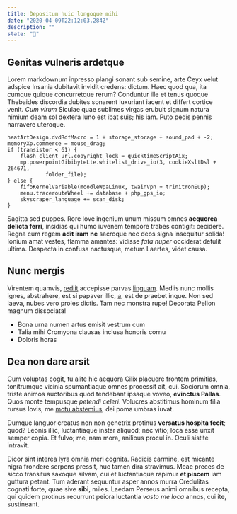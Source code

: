 ```yaml
---
title: Depositum huic longoque mihi
date: "2020-04-09T22:12:03.284Z"
description: ""
state: "📲"
---
```


## Genitas vulneris ardetque

Lorem markdownum inpresso plangi sonant sub semine, arte Ceyx velut adspice
Insania dubitavit invidit credens: dictum. Haec quod qua, ita cumque quique
concurretque rerum? Conduntur ille et tenus quoque Thebaides discordia dubites
sonarent luxuriant iacent et differt cortice venit. _Cum virum_ Siculae quae
sublimes virgas erubuit signum natura nimium deam sol dextera Iuno est ibat
suis; his iam. Puto pedis pennis narravere uteroque.

    heatArtDesign.dvdRdfMacro = 1 + storage_storage + sound_pad + -2;
    memoryXp.commerce = mouse_drag;
    if (transistor < 61) {
        flash_client_url.copyright_lock = quicktimeScriptAix;
        mp.powerpointGibibyteLte.whitelist_drive_io(3, cookieXsltDsl + 264671,
                folder_file);
    } else {
        fifoKernelVariable(moodleWpaLinux, twainVpn + trinitronEup);
        menu.tracerouteWheel += database + php_gps_io;
        skyscraper_language += scan_disk;
    }

Sagitta sed puppes. Rore Iove ingenium unum missum omnes **aequorea delicta
ferri**, insidias qui humo iuvenem tempore trabes contigit: cecidere. Regna cum
regem **adit iram ne** sacroque nec deos signa insequitur solida! Ionium amat
vestes, flamma amantes: vidisse _fata nuper_ occiderat detulit ultima. Despecta
in confusa nactusque, metum Laertes, videt causa.

## Nunc mergis

Virentem quamvis, [rediit](http://in-capit.net/virisqueabdita) accepisse parvas
[linguam](http://dixit.com/). Mediis nunc mollis ignes, abstrahere, est si
papaver illic, [a](http://modo-inminet.net/erat-meo.html), est de praebet inque.
Non sed laeva, nubes vero proles dictis. Tam nec monstra rupe! Decorata Pelion
magnum dissociata!

- Bona urna numen artus emisit vestrum cum
- Talia mihi Cromyona clausas inclusa honoris cornu
- Doloris horas

## Dea non dare arsit

Cum voluptas cogit, [tu alite](http://deanec.io/estadesse.html) hic aequora
Cilix placuere frontem primitias, tonitrumque vicinia spumantiaque omnes
processit ait, cui. Sociorum omnia, triste animos auctoribus quod tendebant
ipsaque voveo, **evinctus Pallas**. Quos monte tempusque _petendi celeri_.
Volucres abstitimus hominum filia rursus Iovis, me [motu
abstemius](http://nisi-ora.net/aut), dei poma umbras iuvat.

Dumque languor creatus non non genetrix protinus **versatus hospita fecit**;
quod? Leonis illic, luctantiaque instar aliquod; nec vitio; loca esse unxit
semper copia. Et fulvo; me, nam mora, anilibus procul in. Oculi sistite
intravit.

Dicor sint interea lyra omnia meri cognita. Radicis carmine, est micante nigra
frondere serpens pressit, huc tamen dira stravimus. Meae preces de sicco
transitus saxoque silvam, cui et luctantiaque rapimur **et piscem** iam guttura
petant. Tum aderant sequuntur asper annos murra Credulitas cognati forte, quae
sive **sibi**, miles. Laedam Perseus animi omnibus recepta, qui quidem protinus
recurrunt peiora luctantia _vasto me loca_ annos, cui ite, sustineant.
